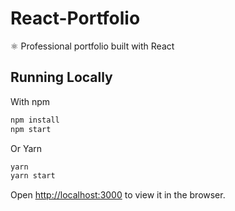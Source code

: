# React-Portfolio

:atom_symbol: Professional portfolio built with React

## Running Locally

With npm

```sh
npm install
npm start
```

Or Yarn

```sh
yarn
yarn start
```

Open [http://localhost:3000](http://localhost:3000) to view it in the browser.
